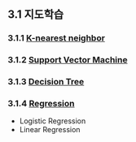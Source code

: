 ## 3.1 지도학습
### 3.1.1 [K-nearest neighbor](3-1.ipynb)
### 3.1.2 [Support Vector Machine](3-1.ipynb)
### 3.1.3 [Decision Tree](3-1.ipynb)
### 3.1.4 [Regression](3-1-4.ipynb)
- Logistic Regression
- Linear Regression